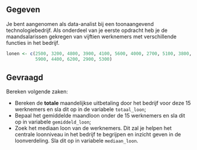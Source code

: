 ## Gegeven

Je bent aangenomen als data-analist bij een toonaangevend technologiebedrijf. Als onderdeel van je eerste opdracht heb je de maandsalarissen gekregen van vijftien werknemers met verschillende functies in het bedrijf.

```R
lonen <- c(2500, 3200, 4800, 3900, 4100, 5600, 4000, 2700, 5100, 3800,
           5900, 4400, 6200, 2900, 5300)
```

## Gevraagd
Bereken volgende zaken: 

* Bereken de **totale** maandelijkse uitbetaling door het bedrijf voor deze 15 werknemers en sla dit op in de variabele `totaal_loon`;
* Bepaal het gemiddelde maandloon onder de 15 werknemers en sla dit op in variabele `gemiddeld_loon`;
* Zoek het mediaan loon van de werknemers. Dit zal je helpen het centrale loonniveau in het bedrijf te begrijpen en inzicht geven in de loonverdeling. Sla dit op in variabele `mediaan_loon`.